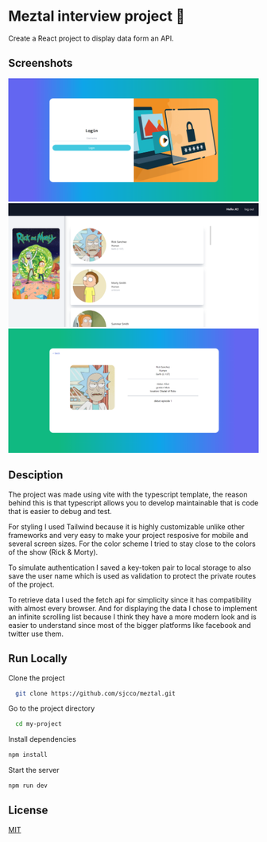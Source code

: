 
# Meztal interview project 📝  
Create a React project to display data form an API.  

## Screenshots  
![App Screenshot](./src/assets/appscreenshot1.png)  
![App Screenshot2](./src/assets/appscreenshot2.png)  
![App Screenshot3](./src/assets/appscreenshot3.png)  


## Desciption 
The project was made using vite with the typescript template, the reason 
behind this is that typescript allows you to develop maintainable that is
code that is easier to debug and test.

For styling I used Tailwind because it is highly customizable unlike
other frameworks and very easy to make your project resposive for mobile and several 
screen sizes. For the color scheme I tried to stay close to the colors of the
show (Rick & Morty).

To simulate authentication I saved a key-token pair to local storage
to also save the user name which is used as validation to protect the private routes
of the project.

To retrieve data I used the fetch api for simplicity since it has compatibility with
almost every browser. And for displaying the data I chose to implement an infinite 
scrolling list because I think they have a more modern look 
and is easier to understand since most of the bigger platforms like
facebook and twitter use them.




 
## Run Locally  
Clone the project  

~~~bash  
  git clone https://github.com/sjcco/meztal.git
~~~

Go to the project directory  

~~~bash  
  cd my-project
~~~

Install dependencies  

~~~bash  
npm install
~~~

Start the server  

~~~bash  
npm run dev
~~~  
 
## License  
[MIT](https://choosealicense.com/licenses/mit/)  
 